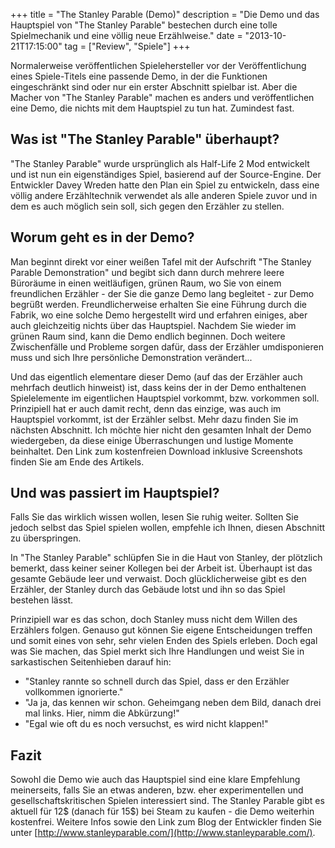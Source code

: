 +++
title       = "The Stanley Parable (Demo)"
description = "Die Demo und das Hauptspiel von \"The Stanley Parable\" bestechen durch eine tolle Spielmechanik und eine völlig neue Erzählweise."
date        = "2013-10-21T17:15:00"
tag         = ["Review", "Spiele"]
+++

Normalerweise veröffentlichen Spielehersteller vor der Veröffentlichung eines Spiele-Titels eine passende Demo, in der die Funktionen eingeschränkt sind oder nur ein erster Abschnitt spielbar ist. Aber die Macher von "The Stanley Parable" machen es anders und veröffentlichen eine Demo, die nichts mit dem Hauptspiel zu tun hat. Zumindest fast.

<!--more-->

## Was ist "The Stanley Parable" überhaupt?
"The Stanley Parable" wurde ursprünglich als Half-Life 2 Mod entwickelt und ist nun ein eigenständiges Spiel, basierend auf der Source-Engine. Der Entwickler Davey Wreden hatte den Plan ein Spiel zu entwickeln, dass eine völlig andere Erzähltechnik verwendet als alle anderen Spiele zuvor und in dem es auch möglich sein soll, sich gegen den Erzähler zu stellen.

## Worum geht es in der Demo?
Man beginnt direkt vor einer weißen Tafel mit der Aufschrift "The Stanley Parable Demonstration" und begibt sich dann durch mehrere leere Büroräume in einen weitläufigen, grünen Raum, wo Sie von einem freundlichen Erzähler - der Sie die ganze Demo lang begleitet - zur Demo begrüßt werden.
Freundlicherweise erhalten Sie eine Führung durch die Fabrik, wo eine solche Demo hergestellt wird und erfahren einiges, aber auch gleichzeitig nichts über das Hauptspiel. Nachdem Sie wieder im grünen Raum sind, kann die Demo endlich beginnen. Doch weitere Zwischenfälle und Probleme sorgen dafür, dass der Erzähler umdisponieren muss und sich Ihre persönliche Demonstration verändert...

Und das eigentlich elementare dieser Demo (auf das der Erzähler auch mehrfach deutlich hinweist) ist, dass keins der in der Demo enthaltenen Spielelemente im eigentlichen Hauptspiel vorkommt, bzw. vorkommen soll.
Prinzipiell hat er auch damit recht, denn das einzige, was auch im Hauptspiel vorkommt, ist der Erzähler selbst. Mehr dazu finden Sie im nächsten Abschnitt.
Ich möchte hier nicht den gesamten Inhalt der Demo wiedergeben, da diese einige Überraschungen und lustige Momente beinhaltet. Den Link zum kostenfreien Download inklusive Screenshots finden Sie am Ende des Artikels.

## Und was passiert im Hauptspiel?
Falls Sie das wirklich wissen wollen, lesen Sie ruhig weiter. Sollten Sie jedoch selbst das Spiel spielen wollen, empfehle ich Ihnen, diesen Abschnitt zu überspringen.

In "The Stanley Parable" schlüpfen Sie in die Haut von Stanley, der plötzlich bemerkt, dass keiner seiner Kollegen bei der Arbeit ist. Überhaupt ist das gesamte Gebäude leer und verwaist. Doch glücklicherweise gibt es den Erzähler, der Stanley durch das Gebäude lotst und ihn so das Spiel bestehen lässt.

Prinzipiell war es das schon, doch Stanley muss nicht dem Willen des Erzählers folgen. Genauso gut können Sie eigene Entscheidungen treffen und somit eines von sehr, sehr vielen Enden des Spiels erleben.
Doch egal was Sie machen, das Spiel merkt sich Ihre Handlungen und weist Sie in sarkastischen Seitenhieben darauf hin:

* "Stanley rannte so schnell durch das Spiel, dass er den Erzähler vollkommen ignorierte."
* "Ja ja, das kennen wir schon. Geheimgang neben dem Bild, danach drei mal links. Hier, nimm die Abkürzung!"
* "Egal wie oft du es noch versuchst, es wird nicht klappen!"

## Fazit
Sowohl die Demo wie auch das Hauptspiel sind eine klare Empfehlung meinerseits, falls Sie an etwas anderen, bzw. eher experimentellen und gesellschaftskritischen Spielen interessiert sind. The Stanley Parable gibt es aktuell für 12$ (danach für 15$) bei Steam zu kaufen - die Demo weiterhin kostenfrei.
Weitere Infos sowie den Link zum Blog der Entwickler finden Sie unter [http://www.stanleyparable.com/](http://www.stanleyparable.com/).